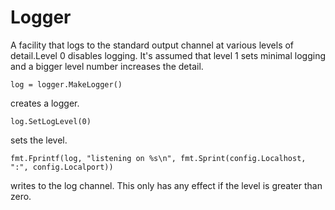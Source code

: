 # Logger

A facility that logs to the standard output channel
at various levels of detail.Level 0 disables logging.
It's assumed that level 1 sets minimal logging and
a bigger level number increases the detail.

    log = logger.MakeLogger()

creates a logger.

    log.SetLogLevel(0)
  
sets the level.

    fmt.Fprintf(log, "listening on %s\n", fmt.Sprint(config.Localhost, ":", config.Localport))

writes to the log channel.  This only has any effect if the level is greater than zero.